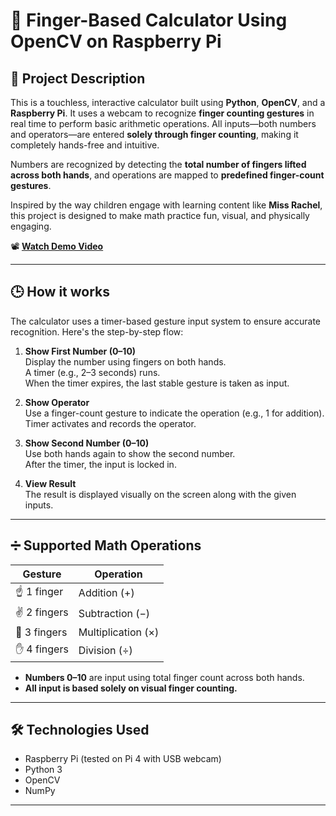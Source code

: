 # 🧮 Finger-Based Calculator Using OpenCV on Raspberry Pi

## 📌 Project Description

This is a touchless, interactive calculator built using **Python**, **OpenCV**, and a **Raspberry Pi**. It uses a webcam to recognize **finger counting gestures** in real time to perform basic arithmetic operations. All inputs—both numbers and operators—are entered **solely through finger counting**, making it completely hands-free and intuitive.

Numbers are recognized by detecting the **total number of fingers lifted across both hands**, and operations are mapped to **predefined finger-count gestures**.

Inspired by the way children engage with learning content like **Miss Rachel**, this project is designed to make math practice fun, visual, and physically engaging. 


📽️ **[Watch Demo Video](https://www.youtube.com/watch?v=your-demo-video-link)**

---


## 🕒 How it works

The calculator uses a timer-based gesture input system to ensure accurate recognition. Here's the step-by-step flow:

1. **Show First Number (0–10)**  
   Display the number using fingers on both hands.  
   A timer (e.g., 2–3 seconds) runs.  
   When the timer expires, the last stable gesture is taken as input.

2. **Show Operator**  
   Use a finger-count gesture to indicate the operation (e.g., 1 for addition).  
   Timer activates and records the operator.

3. **Show Second Number (0–10)**  
   Use both hands again to show the second number.  
   After the timer, the input is locked in.

4. **View Result**  
   The result is displayed visually on the screen along with the given inputs.

---

## ➗ Supported Math Operations

| Gesture           | Operation           |
|-------------------|---------------------|
| ☝️ 1 finger       | Addition (+)        |
| ✌️ 2 fingers      | Subtraction (−)     |
| 🤟 3 fingers      | Multiplication (×)  |
| ✋ 4 fingers      | Division (÷)        |

- **Numbers 0–10** are input using total finger count across both hands.
- **All input is based solely on visual finger counting.**

---

## 🛠️ Technologies Used

- Raspberry Pi (tested on Pi 4 with USB webcam)
- Python 3
- OpenCV 
- NumPy

---


